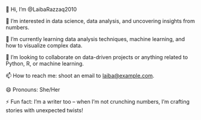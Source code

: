 👋 Hi, I’m @LaibaRazzaq2010

👀 I’m interested in data science, data analysis, and uncovering insights from numbers.

🌱 I’m currently learning data analysis techniques, machine learning, and how to visualize complex data.

💞️ I’m looking to collaborate on data-driven projects or anything related to Python, R, or machine learning.

📫 How to reach me: shoot an email to laiba@example.com.

😄 Pronouns: She/Her

⚡ Fun fact: I’m a writer too – when I’m not crunching numbers, I’m crafting stories with unexpected twists!
